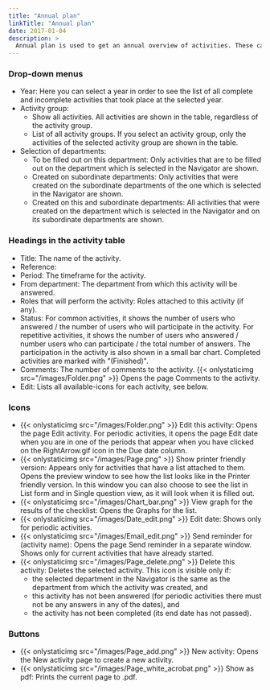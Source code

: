 ```yaml
---
title: "Annual plan"
linkTitle: "Annual plan"
date: 2017-01-04
description: >
  Annual plan is used to get an annual overview of activities. These can also be managed from here. 
---
```

### Drop-down menus

- Year: Here you can select a year in order to see the list of all complete and incomplete activities that took place at the selected year.
- Activity group:
  - Show all activities. All activities are shown in the table, regardless of the activity group.
  - List of all activity groups. If you select an activity group, only the activities of the selected activity group are shown in the table.
- Selection of departments:
  - To be filled out on this department: Only activities that are to be filled out on the department which is selected in the Navigator are shown.
  - Created on subordinate departments: Only activities that were created on the subordinate departments of the one which is selected in the Navigator are shown.
  - Created on this and subordinate departments: All activities that were created on the department which is selected in the Navigator and on its subordinate departments are shown.

### Headings in the activity table

- Title: The name of the activity.
- Reference:
- Period: The timeframe for the activity.
- From department: The department from which this activity will be answered.
- Roles that will perform the activity: Roles attached to this activity (if any).
- Status: For common activities, it shows the number of users who answered / the number of users who will participate in the activity. For repetitive activities, it shows the number of users who answered / number users who can participate / the total number of answers. The participation in the activity is also shown in a small bar chart. Completed activities are marked with "(Finished)".
- Comments: The number of comments to the activity. {{< onlystaticimg src="/images/Folder.png" >}} Opens the page Comments to the activity.
- Edit: Lists all available-icons for each activity, see below.

### Icons

- {{< onlystaticimg src="/images/Folder.png" >}} Edit this activity: Opens the page Edit activity. For periodic activities, it opens the page Edit date when you are in one of the periods that appear when you have clicked on the RightArrow.gif icon in the Due date column.
- {{< onlystaticimg src="/images/Page.png" >}} Show printer friendly version: Appears only for activities that have a list attached to them. Opens the preview window to see how the list looks like in the Printer friendly version. In this window you can also choose to see the list in List form and in Single question view, as it will look when it is filled out.
- {{< onlystaticimg src="/images/Chart_bar.png" >}} View graph for the results of the checklist: Opens the Graphs for the list.
- {{< onlystaticimg src="/images/Date_edit.png" >}} Edit date: Shows only for periodic activities.
- {{< onlystaticimg src="/images/Email_edit.png" >}} Send reminder for (activity name): Opens the page Send reminder in a separate window. Shows only for current activities that have already started.
- {{< onlystaticimg src="/images/Page_delete.png" >}} Delete this activity: Deletes the selected activity. This icon is visible only if:
  - the selected department in the Navigator is the same as the department from which the activity was created, and
  - this activity has not been answered (for periodic activities there must not be any answers in any of the dates), and
  - the activity has not been completed (its end date has not passed).

### Buttons

- {{< onlystaticimg src="/images/Page_add.png" >}} New activity: Opens the New activity page to create a new activity.
- {{< onlystaticimg src="/images/Page_white_acrobat.png" >}} Show as pdf: Prints the current page to .pdf.


